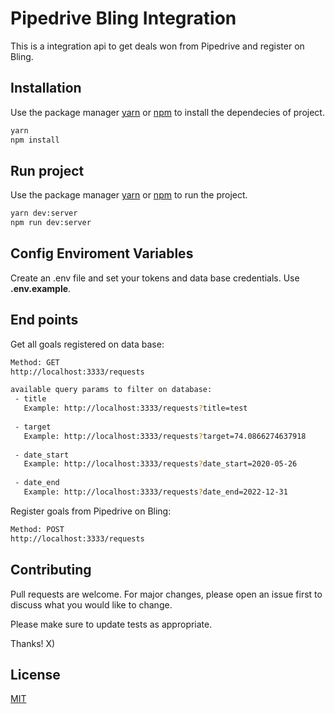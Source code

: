 # Pipedrive Bling Integration

This is a integration api to get deals won from Pipedrive and register on Bling.

## Installation

Use the package manager [yarn](https://yarnpkg.com/) or
[npm](https://www.npmjs.com/) to install the dependecies of project.

```bash
yarn
npm install
```

## Run project

Use the package manager [yarn](https://yarnpkg.com/) or
[npm](https://www.npmjs.com/) to run the project.

```bash
yarn dev:server
npm run dev:server
```

## Config Enviroment Variables

Create an .env file and set your tokens and data base credentials.
Use <strong>.env.example</strong>.

## End points

Get all goals registered on data base:

```bash
Method: GET
http://localhost:3333/requests

available query params to filter on database:
 - title
   Example: http://localhost:3333/requests?title=test
   
 - target
   Example: http://localhost:3333/requests?target=74.0866274637918
   
 - date_start
   Example: http://localhost:3333/requests?date_start=2020-05-26
   
 - date_end
   Example: http://localhost:3333/requests?date_end=2022-12-31
```

Register goals from Pipedrive on Bling:

```bash
Method: POST
http://localhost:3333/requests
```

## Contributing
Pull requests are welcome. For major changes, please open an issue first to discuss what you would like to change.

Please make sure to update tests as appropriate.

Thanks! X)

## License
[MIT](https://choosealicense.com/licenses/mit/)
